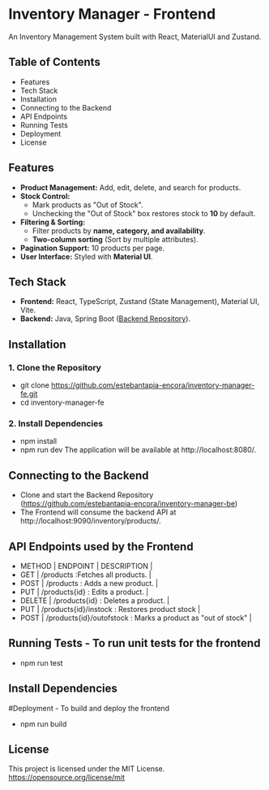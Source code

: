 # Inventory Manager - Frontend

An Inventory Management System built with React, MaterialUI and Zustand.
## Table of Contents
- Features
- Tech Stack
- Installation
- Connecting to the Backend
- API Endpoints
- Running Tests
- Deployment
- License


## Features
- **Product Management:** Add, edit, delete, and search for products.
- **Stock Control:**
  - Mark products as "Out of Stock".
  - Unchecking the "Out of Stock" box restores stock to **10** by default.
- **Filtering & Sorting:**
  - Filter products by **name, category, and availability**.
  - **Two-column sorting** (Sort by multiple attributes).
- **Pagination Support:** 10 products per page.
- **User Interface:** Styled with **Material UI**.

## Tech Stack
- **Frontend:** React, TypeScript, Zustand (State Management), Material UI, Vite.
- **Backend:** Java, Spring Boot ([Backend Repository](https://github.com/estebantapia-encora/inventory-manager-be)).

## Installation
### **1. Clone the Repository**
- git clone https://github.com/estebantapia-encora/inventory-manager-fe.git
- cd inventory-manager-fe

### **2. Install Dependencies**
- npm install
- npm run dev
The application will be available at http://localhost:8080/.

## Connecting to the Backend
- Clone and start the Backend Repository (https://github.com/estebantapia-encora/inventory-manager-be)
- The Frontend will consume the backend API at http://localhost:9090/inventory/products/.

## API Endpoints used by the Frontend
- METHOD |          ENDPOINT         |            DESCRIPTION            |
- GET     |  /products                :Fetches all products.             |
- POST    |  /products                : Adds a new product.               |
- PUT     |  /products{id}            : Edits a product.                  |
- DELETE  |  /products{id}            : Deletes a product.                |
- PUT     |  /products{id}/instock    : Restores product stock            |
- POST    |  /products{id}/outofstock : Marks a product as "out of stock" |

## Running Tests - To run unit tests for the frontend
 - npm run test

## Install Dependencies
 #Deployment - To build and deploy the frontend
 - npm run build

 ## License
 This project is licensed under the MIT License. https://opensource.org/license/mit
